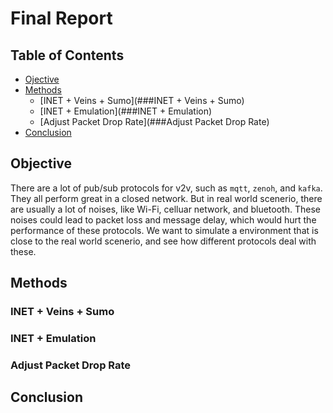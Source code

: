 # Final Report

## Table of Contents

- [Ojective](##Objective)
- [Methods](##Methods)
	- [INET + Veins + Sumo](###INET + Veins + Sumo)
	-  [INET + Emulation](###INET + Emulation)
	- [Adjust Packet Drop Rate](###Adjust Packet Drop Rate)
- [Conclusion](##Conclusion)

## Objective

There are a lot of pub/sub protocols for v2v, such as `mqtt`, `zenoh`, and `kafka`. They all perform great in a closed network. But in real world scenerio, there are usually a lot of noises, like Wi-Fi, celluar network, and bluetooth. These noises could lead to packet loss and message delay, which would hurt the performance of these protocols.
We want to simulate a environment that is close to the real world scenerio, and see how different protocols deal with these.

## Methods

### INET + Veins + Sumo

### INET + Emulation

### Adjust Packet Drop Rate

## Conclusion
